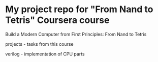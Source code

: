 # My project repo for "From Nand to Tetris" Coursera course
Build a Modern Computer from First Principles: From Nand to Tetris

projects - tasks from this course

verilog - implementation of CPU parts

